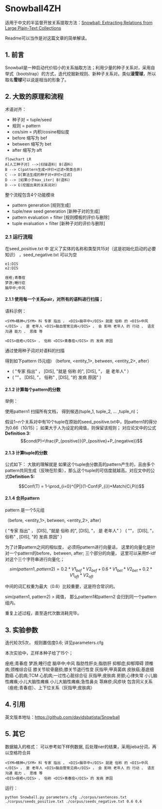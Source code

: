 # Snowball4ZH
适用于中文的半监督开放关系提取方法：[Snowball: Extracting Relations from Large Plain-Text Collections](http://www.cs.columbia.edu/~gravano/Papers/2000/dl00.pdf)

Readme可以当作是对这篇文章的简单解读。

## 1. 前言
Snowball是一种启动代价较小的关系抽取方法；利用少量的种子关系对，采用自举式（bootstrap）的方式，迭代挖掘新规则、新种子关系对。类似**滚雪球**，所以取名**雪球**可以说是相当的形象了。



## 2. 大致的原理和流程

术语对齐： 
* 种子对 = tuple/seed
* 规则 = pattern
* cos/sim = 内积/cosine相似度
* before 缩写为 bef
* between 缩写为 bet
* after 缩写为 aft

```mermaid
flowchart LR
A[人工种子对] -->|扫描语料| B(语料)
B --> C(pattern生成+评价+过滤+聚类合并)
C --> D[算法生成的种子对+评价+过滤]
D --> |如果小于max_iter| B(语料)
D --> E(挖掘出来的关系词对)
```

整个流程包含4个功能模块

* pattern generation [规则生成]
* tuple/new seed generation [新种子对的生成]
* pattern evaluation + filter [规则模板的评价与删除]
* tuple evaluation + filter [新种子对的评价与删除]



### 2.1 运行流程
在seed_positive.txt 中 定义了实体的名称和类型共15对（这是初始化启动的必要知识）
，seed_negative.txt 可以为空
```
e1:DIS
e2:DIS

痤疮;青春痘
梦游;睡行症
脑卒中;中风
```

#### 2.1.1 使用每一个关系pair，对所有的语料进行扫描；
语料示例：
```
<SYM>精神</SYM> 科 专家 指出 ， <DIS>脑卒中</DIS> 就是 俗称 的 <DIS>中风</DIS> ， 是 老年人 <DIS>脑血管常见病</DIS> ， 会 影响 老年人 的 行动 、 语言 沟通 能力 、 思维 等

<DIS>痤疮</DIS> ， 俗称 <DIS>青春痘</DIS> 的 发病 原因
```
通过使用种子词对对语料的扫描

得到如下pattern (5元组) （before, <entity_1>, between, <entity_2>, after）

* ( "专家 指出" ， [DIS], "就是 俗称 的", [DIS], "， 是 老年人" ）
* ( ""， [DIS], "， 俗称" , [DIS], "的 发病 原因" ）

#### 2.1.2 计算每个pattern的分数

举例：

使用pattern1 扫描所有文档， 得到候选{tuple_1, tuple_2, ... ,tuple_n)；

假设1~n个关系对中有10个tuple在原始的seed_positive.txt中，则pattern1的得分为0.66（10/15）； 如果大于人为设定的阈值，则保留该规则；
对应论文中的公式**Definition 3:** 
$$cond(P)=\frac{P_{positive}}{P_{positive}+P_{negative}}$$


#### 2.1.3 计算tuple的分数

公式如下： 大致的理解就是 如果这个tuple由分数高的pattern产生的，且由多个pattern共同生成（反映在阶乘），那么这个tuple的可信度就越高。对应文中的公式**Definition 5:**

$$Conf(T) = 1-\prod_{i=0}^{|P|}(1-Conf(P_{i})*Match(Ci,Pi))$$

#### 2.1.4 合并pattern

pattern 是一个5元组

（before, <entity_1>, between, <entity_2>, after）

( "专家 指出" ， [DIS], "就是 俗称 的", [DIS], "， 是 老年人" ）
( ""， [DIS], "， 俗称" , [DIS], "的 发病 原因" ）


为了计算pattern之间的相似度， 必须将pattern进行向量话， 这里的向量化是针对一个pattern的before，between, after; 三个部分的向量， 这里可以采用tf-idf 对这个三个字符串进行向量化；

$$sim(pattern1, pattern2) = 0.2 * V1_{bef} * V2_{bef} + 0.6 * V1_{bet} * V2_{bet}+ 0.2 * V1_{aft} * V2_{aft}$$

中间的词汇权重为最大（0.6）比较重要，这是符合常识的。

sim(pattern1, pattern2) > 阈值， 那么pattern1和pattern2 会归到同一个pattern组内。


重复上述过程，直至迭代次数消耗完毕。

## 3. 实验参数
迭代轮次5次， 规则置信度0.6; 详见parameters.cfg

本次实验中，正样本种子给了15个；

痤疮;青春痘
梦游;睡行症
脑卒中;中风
脂肪性肝炎;脂肪肝
抑郁症;抑郁障碍
颈椎病;颈椎综合征
膝关节软骨磨损;膝关节退行性变
灰指甲;甲真菌病
皮肤癌;基底细胞癌
心肌病;TCM
心肌病;一过性心脏综合征
灰指甲;皮肤病
房颤;心律失常
小儿脑性瘫痪;小儿大脑性瘫痪
小儿大脑性瘫痪;急性鼻炎
荨麻疹;风疹块
包含同义关系（痤疮;青春痘）、上下位关系（灰指甲;皮肤病）

## 4. 引用
英文版本地址：https://github.com/davidsbatista/Snowball

## 5. 其它
数据输入的格式： 可以参考如下样例数据, 后处理ner的结果，采用jieba分词，再以空格符合并
```
<SYM>精神</SYM> 科 专家 指出 ， <DIS>脑卒中</DIS> 就是 俗称 的 <DIS>中风</DIS> ， 是 老年人 <DIS>脑血管常见病</DIS> ， 会 影响 老年人 的 行动 、 语言 沟通 能力 、 思维 等
<DIS>痤疮</DIS> ， 俗称 <DIS>青春痘</DIS> 的 发病 原因
```

运行：
```
python Snowball.py parameters.cfg ./corpus/sentences.txt ./corpus/seeds_positive.txt ./corpus/seeds_negative.txt 0.6 0.6
```